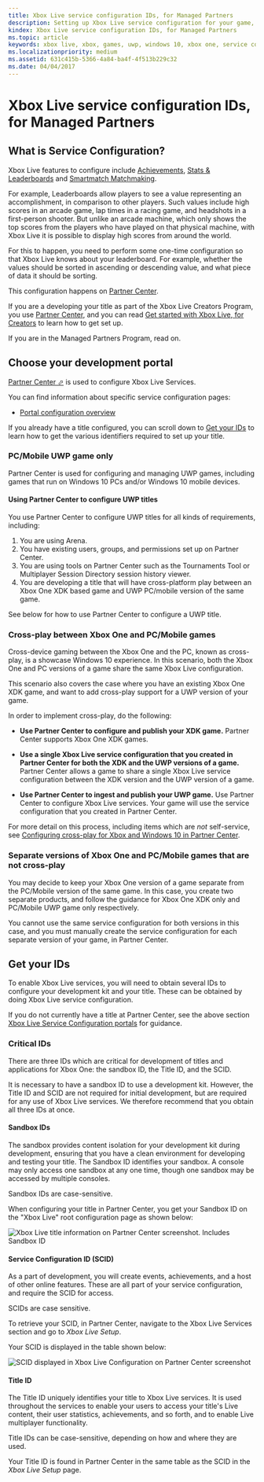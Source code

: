 ```yaml
---
title: Xbox Live service configuration IDs, for Managed Partners
description: Setting up Xbox Live service configuration for your game, for Managed Partners.
kindex: Xbox Live service configuration IDs, for Managed Partners
ms.topic: article
keywords: xbox live, xbox, games, uwp, windows 10, xbox one, service configuration
ms.localizationpriority: medium
ms.assetid: 631c415b-5366-4a84-ba4f-4f513b229c32
ms.date: 04/04/2017
---
```


# Xbox Live service configuration IDs, for Managed Partners


## What is Service Configuration?

Xbox Live features to configure include [Achievements](../../features/player-data/achievements/live-achievements-nav.md), [Stats & Leaderboards](../../features/player-data/stats-leaderboards/live-stats-leaderboards-nav.md) and [Smartmatch Matchmaking](../../features/multiplayer/matchmaking/live-matchmaking-nav.md).

For example, Leaderboards allow players to see a value representing an accomplishment, in comparison to other players.
Such values include high scores in an arcade game, lap times in a racing game, and headshots in a first-person shooter.
But unlike an arcade machine, which only shows the top scores from the players who have played on that physical machine, with Xbox Live it is possible to display high scores from around the world.

For this to happen, you need to perform some one-time configuration so that Xbox Live knows about your leaderboard.
For example, whether the values should be sorted in ascending or descending value, and what piece of data it should be sorting.

This configuration happens on [Partner Center](https://partner.microsoft.com/dashboard).

If you are a developing your title as part of the Xbox Live Creators Program, you use [Partner Center](https://partner.microsoft.com/dashboard), and you can read [Get started with Xbox Live, for Creators](../../get-started/setup-partner-center/legacy/get-started-with-xbox-live-creators.md) to learn how to get set up.

If you are in the Managed Partners Program, read on.


## Choose your development portal

<a href="https://partner.microsoft.com/dashboard" target="_blank">Partner Center &#11008;</a> is used to configure Xbox Live Services.

You can find information about specific service configuration pages:
* [Portal configuration overview](live-portal-config-overview.md)

If you already have a title configured, you can scroll down to [Get your IDs](#get_ids) to learn how to get the various identifiers required to set up your title.


### PC/Mobile UWP game only

Partner Center is used for configuring and managing UWP games, including games that run on Windows 10 PCs and/or Windows 10 mobile devices.


#### Using Partner Center to configure UWP titles

You use Partner Center to configure UWP titles for all kinds of requirements, including:
1. You are using Arena.
2. You have existing users, groups, and permissions set up on Partner Center.
3. You are using tools on Partner Center such as the Tournaments Tool or Multiplayer Session Directory session history viewer.
4. You are developing a title that will have cross-platform play between an Xbox One XDK based game and UWP PC/mobile version of the same game.

See below for how to use Partner Center to configure a UWP title.


### Cross-play between Xbox One and PC/Mobile games ###

Cross-device gaming between the Xbox One and the PC, known as cross-play, is a showcase Windows 10 experience.
In this scenario, both the Xbox One and PC versions of a game share the same Xbox Live configuration.

This scenario also covers the case where you have an existing Xbox One XDK game, and want to add cross-play support for a UWP version of your game.

In order to implement cross-play, do the following:

* **Use Partner Center to configure and publish your XDK game.** Partner Center supports Xbox One XDK games.

* **Use a single Xbox Live service configuration that you created in Partner Center for both the XDK and the UWP versions of a game.** Partner Center allows a game to share a single Xbox Live service configuration between the XDK version and the UWP version of a game.

* **Use Partner Center to ingest and publish your UWP game.** Use Partner Center to configure Xbox Live services. Your game will use the service configuration that you created in Partner Center.

For more detail on this process, including items which are *not* self-service, see [Configuring cross-play for Xbox and Windows 10 in Partner Center](live-config-cross-play-xbox-win10.md).


### Separate versions of Xbox One and PC/Mobile games that are not cross-play

You may decide to keep your Xbox One version of a game separate from the PC/Mobile version of the same game.
In this case, you create two separate products, and follow the guidance for Xbox One XDK only and PC/Mobile UWP game only respectively.

You cannot use the same service configuration for both versions in this case, and you must manually create the service configuration for each separate version of your game, in Partner Center.


<a name="get_ids"></a>

## Get your IDs

To enable Xbox Live services, you will need to obtain several IDs to configure your development kit and your title.
These can be obtained by doing Xbox Live service configuration.

If you do not currently have a title at Partner Center, see the above section [Xbox Live Service Configuration portals](#xbox_live_portals) for guidance.


### Critical IDs

There are three IDs which are critical for development of titles and applications for Xbox One: the sandbox ID, the Title ID, and the SCID.

It is necessary to have a sandbox ID to use a development kit.
However, the Title ID and SCID are not required for initial development, but are required for any use of Xbox Live services.
We therefore recommend that you obtain all three IDs at once.


#### Sandbox IDs

The sandbox provides content isolation for your development kit during development, ensuring that you have a clean environment for developing and testing your title.
The Sandbox ID identifies your sandbox.
A console may only access one sandbox at any one time, though one sandbox may be accessed by multiple consoles.

Sandbox IDs are case-sensitive.

When configuring your title in Partner Center, you get your Sandbox ID on the "Xbox Live" root configuration page as shown below:

![Xbox Live title information on Partner Center screenshot. Includes Sandbox ID](../../images/getting_started/devcenter_sandbox_id.png)


#### Service Configuration ID (SCID)

As a part of development, you will create events, achievements, and a host of other online features.
These are all part of your service configuration, and require the SCID for access.

SCIDs are case sensitive.

To retrieve your SCID, in Partner Center, navigate to the Xbox Live Services section and go to *Xbox Live Setup*.

Your SCID is displayed in the table shown below:

![SCID displayed in Xbox Live Configuration on Partner Center screenshot](../../images/getting_started/devcenter_scid.png)


#### Title ID

The Title ID uniquely identifies your title to Xbox Live services.
It is used throughout the services to enable your users to access your title's Live content, their user statistics, achievements, and so forth, and to enable Live multiplayer functionality.

Title IDs can be case-sensitive, depending on how and where they are used.

Your Title ID is found in Partner Center in the same table as the SCID in the *Xbox Live Setup* page.

<a name="xbox_live_portals"></a>

